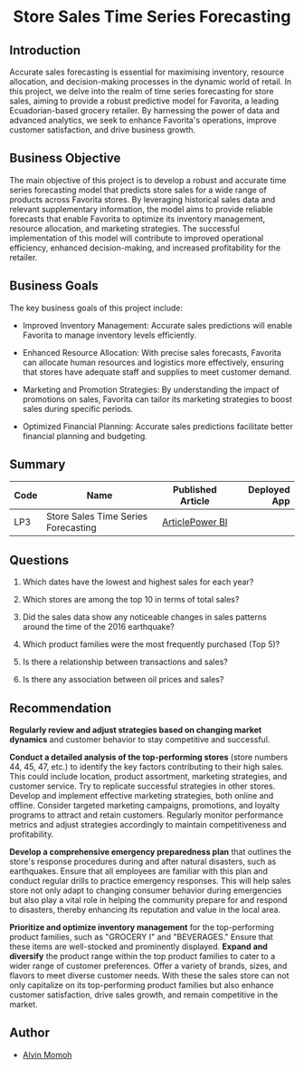 # <center>Store Sales Time Series Forecasting</center>

## Introduction

Accurate sales forecasting is essential for maximising inventory, resource allocation, and decision-making processes in the dynamic world of retail. In this project, we delve into the realm of time series forecasting for store sales, aiming to provide a robust predictive model for Favorita, a leading Ecuadorian-based grocery retailer. By harnessing the power of data and advanced analytics, we seek to enhance Favorita's operations, improve customer satisfaction, and drive business growth.

## Business Objective

The main objective of this project is to develop a robust and accurate time series forecasting model that predicts store sales for a wide range of products across Favorita stores. By leveraging historical sales data and relevant supplementary information, the model aims to provide reliable forecasts that enable Favorita to optimize its inventory management, resource allocation, and marketing strategies. The successful implementation of this model will contribute to improved operational efficiency, enhanced decision-making, and increased profitability for the retailer.

## Business Goals

The key business goals of this project include:

- Improved Inventory Management: Accurate sales predictions will enable Favorita to manage inventory levels efficiently.

- Enhanced Resource Allocation: With precise sales forecasts, Favorita can allocate human resources and logistics more effectively, ensuring that stores have adequate staff and supplies to meet customer demand.

- Marketing and Promotion Strategies: By understanding the impact of promotions on sales, Favorita can tailor its marketing strategies to boost sales during specific periods.

- Optimized Financial Planning: Accurate sales predictions facilitate better financial planning and budgeting.

## Summary

| Code | Name                                |                                                                                               Published Article                                                                                                | Deployed App |
| ---- | ----------------------------------- | :------------------------------------------------------------------------------------------------------------------------------------------------------------------------------------------------------------: | -----------: |
| LP3  | Store Sales Time Series Forecasting | [Article](https://medium.com/@chipmnkal/store-sales-time-series-forecasting-4c3bbc6eaca2)[Power BI](https://app.powerbi.com/links/TFS5BUkmNP?ctid=4487b52f-f118-4830-b49d-3c298cb71075&pbi_source=linkShare) |              |

## Questions

1. Which dates have the lowest and highest sales for each year?

2. Which stores are among the top 10 in terms of total sales?

3. Did the sales data show any noticeable changes in sales patterns around the time of the 2016 earthquake?

4. Which product families were the most frequently purchased (Top 5)?

5. Is there a relationship between transactions and sales?

6. Is there any association between oil prices and sales?

## Recommendation

**Regularly review and adjust strategies based on changing market dynamics** and customer behavior to stay competitive and successful.

**Conduct a detailed analysis of the top-performing stores** (store numbers 44, 45, 47, etc.) to identify the key factors contributing to their high sales. This could include location, product assortment, marketing strategies, and customer service. Try to replicate successful strategies in other stores. Develop and implement effective marketing strategies, both online and offline. Consider targeted marketing campaigns, promotions, and loyalty programs to attract and retain customers. Regularly monitor performance metrics and adjust strategies accordingly to maintain competitiveness and profitability.

**Develop a comprehensive emergency preparedness plan** that outlines the store's response procedures during and after natural disasters, such as earthquakes. Ensure that all employees are familiar with this plan and conduct regular drills to practice emergency responses. This will help sales store not only adapt to changing consumer behavior during emergencies but also play a vital role in helping the community prepare for and respond to disasters, thereby enhancing its reputation and value in the local area.

**Prioritize and optimize inventory management** for the top-performing product families, such as "GROCERY I" and "BEVERAGES." Ensure that these items are well-stocked and prominently displayed. **Expand and diversify** the product range within the top product families to cater to a wider range of customer preferences. Offer a variety of brands, sizes, and flavors to meet diverse customer needs. With these the sales store can not only capitalize on its top-performing product families but also enhance customer satisfaction, drive sales growth, and remain competitive in the market.

## Author

- [Alvin Momoh](https://github.com/DaitaMonk)
